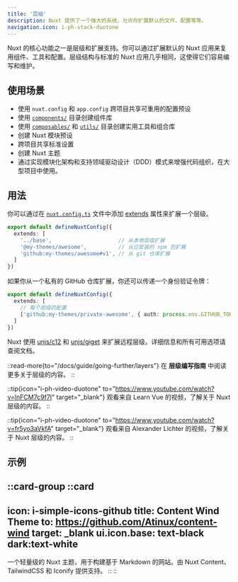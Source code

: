 ```yaml
---
title: '层级'
description: Nuxt 提供了一个强大的系统，允许你扩展默认的文件、配置等等。
navigation.icon: i-ph-stack-duotone
---
```


Nuxt 的核心功能之一是层级和扩展支持。你可以通过扩展默认的 Nuxt 应用来复用组件、工具和配置。层级结构与标准的 Nuxt 应用几乎相同，这使得它们容易编写和维护。

## 使用场景

- 使用 `nuxt.config` 和 `app.config` 跨项目共享可重用的配置预设
- 使用 [`components/`](/docs/guide/directory-structure/components) 目录创建组件库
- 使用 [`composables/`](/docs/guide/directory-structure/composables) 和 [`utils/`](/docs/guide/directory-structure/utils) 目录创建实用工具和组合库
- 创建 Nuxt 模块预设
- 跨项目共享标准设置
- 创建 Nuxt 主题
- 通过实现模块化架构和支持领域驱动设计（DDD）模式来增强代码组织，在大型项目中使用。

## 用法

你可以通过在 [`nuxt.config.ts`](/docs/guide/directory-structure/nuxt-config) 文件中添加 [extends](/docs/api/nuxt-config#extends) 属性来扩展一个层级。

```ts [nuxt.config.ts]
export default defineNuxtConfig({
  extends: [
    '../base',                     // 从本地层级扩展
    '@my-themes/awesome',          // 从已安装的 npm 包扩展
    'github:my-themes/awesome#v1', // 从 git 仓库扩展
  ]
})
```

如果你从一个私有的 GitHub 仓库扩展，你还可以传递一个身份验证令牌：

```ts [nuxt.config.ts]
export default defineNuxtConfig({
  extends: [
    // 每个层级的配置
    ['github:my-themes/private-awesome', { auth: process.env.GITHUB_TOKEN }]
  ]
})
```

Nuxt 使用 [unjs/c12](https://c12.unjs.io) 和 [unjs/giget](https://giget.unjs.io) 来扩展远程层级。详细信息和所有可用选项请查阅文档。

::read-more{to="/docs/guide/going-further/layers"}
在 **层级编写指南** 中阅读更多关于层级的内容。
::

::tip{icon="i-ph-video-duotone" to="https://www.youtube.com/watch?v=lnFCM7c9f7I" target="_blank"}
观看来自 Learn Vue 的视频，了解关于 Nuxt 层级的内容。
::

::tip{icon="i-ph-video-duotone" to="https://www.youtube.com/watch?v=fr5yo3aVkfA" target="_blank"}
观看来自 Alexander Lichter 的视频，了解关于 Nuxt 层级的内容。
::

## 示例

::card-group
  ::card
  ---
  icon: i-simple-icons-github
  title: Content Wind Theme
  to: https://github.com/Atinux/content-wind
  target: _blank
  ui.icon.base: text-black dark:text-white
  ---
  一个轻量级的 Nuxt 主题，用于构建基于 Markdown 的网站。由 Nuxt Content、TailwindCSS 和 Iconify 提供支持。
  ::
::